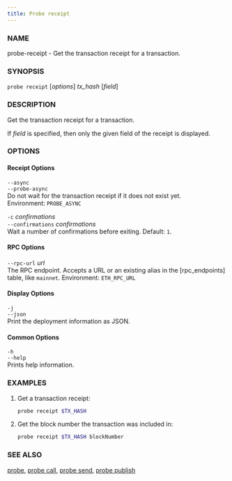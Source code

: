 ```yaml
---
title: Probe receipt
---
```


### NAME

probe-receipt - Get the transaction receipt for a transaction.

### SYNOPSIS

`probe receipt` [*options*] _tx_hash_ [*field*]

### DESCRIPTION

Get the transaction receipt for a transaction.

If _field_ is specified, then only the given field of the receipt is displayed.

### OPTIONS

#### Receipt Options

`--async`  
`--probe-async`  
Do not wait for the transaction receipt if it does not exist yet.  
Environment: `PROBE_ASYNC`

`-c` _confirmations_  
`--confirmations` _confirmations_  
Wait a number of confirmations before exiting. Default: `1`.

#### RPC Options

`--rpc-url` _url_  
The RPC endpoint. Accepts a URL or an existing alias in the [rpc_endpoints] table, like `mainnet`.
Environment: `ETH_RPC_URL`

#### Display Options

`-j`  
`--json`  
 Print the deployment information as JSON.

#### Common Options

`-h`  
`--help`  
Prints help information.

### EXAMPLES

1. Get a transaction receipt:

   ```sh
   probe receipt $TX_HASH
   ```

2. Get the block number the transaction was included in:
   ```sh
   probe receipt $TX_HASH blockNumber
   ```

### SEE ALSO

[probe](./probe.md), [probe call](./probe-call.md), [probe send](./probe-send.md), [probe publish](./probe-publish.md)
